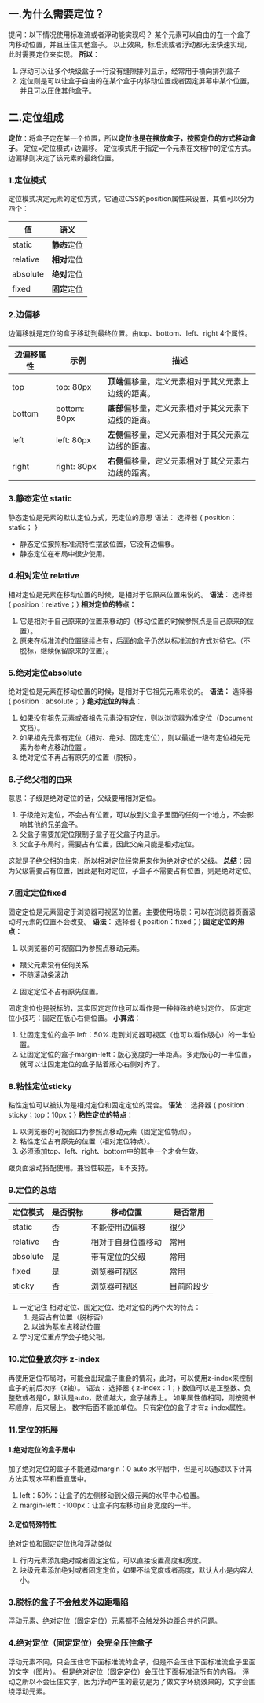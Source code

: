 ## 一.为什么需要定位？
提问：以下情况使用标准流或者浮动能实现吗？
某个元素可以自由的在一个盒子内移动位置，并且压住其他盒子。
以上效果，标准流或者浮动都无法快速实现，此时需要定位来实现。
**所以**：

   1. 浮动可以让多个块级盒子一行没有缝隙排列显示，经常用于横向排列盒子
   2. 定位则是可以让盒子自由的在某个盒子内移动位置或者固定屏幕中某个位置，并且可以压住其他盒子。
## 二.定位组成
**定位**：将盒子定在某一个位置，所以**定位也是在摆放盒子，按照定位的方式移动盒子**。
定位=定位模式+边偏移。
定位模式用于指定一个元素在文档中的定位方式。
边偏移则决定了该元素的最终位置。
### 1.定位模式
定位模式决定元素的定位方式，它通过CSS的position属性来设置，其值可以分为四个：
	

| **值** | **语义** |
| --- | --- |
| static | **静态**定位 |
| relative | **相对**定位 |
| absolute | **绝对**定位 |
| fixed | **固定**定位 |

### 2.边偏移
边偏移就是定位的盒子移动到最终位置。由top、bottom、left、right 4个属性。

| **边偏移属性** | **示例** | **描述** |
| --- | --- | --- |
| top | top: 80px | **顶端**偏移量，定义元素相对于其父元素上边线的距离。 |
| bottom | bottom: 80px | **底部**偏移量，定义元素相对于其父元素下边线的距离。 |
| left | left: 80px | **左侧**偏移量，定义元素相对于其父元素左边线的距离。 |
| right | right: 80px | **右侧**偏移量，定义元素相对于其父元素右边线的距离。 |

### 3.静态定位 static
静态定位是元素的默认定位方式，无定位的意思
语法：
选择器 { position：static； }

- 静态定位按照标准流特性摆放位置，它没有边偏移。
- 静态定位在布局中很少使用。

### 4.相对定位 relative
相对定位是元素在移动位置的时候，是相对于它原来位置来说的。
**语法**：
选择器 { position：relative；}
**相对定位的特点：**

1. 它是相对于自己原来的位置来移动的（移动位置的时候参照点是自己原来的位置）。
2. 原来在标准流的位置继续占有，后面的盒子仍然以标准流的方式对待它。（不脱标，继续保留原来的位置）。

### 5.绝对定位absolute
绝对定位是元素在移动位置的时候，是相对于它祖先元素来说的。 
**语法：**
选择器 { position：absolute； }
**绝对定位的特点**：

1. 如果没有祖先元素或者祖先元素没有定位，则以浏览器为准定位（Document文档）。
2. 如果祖先元素有定位（相对、绝对、固定定位），则以最近一级有定位祖先元素为参考点移动位置 。
3. 绝对定位不再占有原先的位置（脱标）。

### 6.子绝父相的由来
意思：子级是绝对定位的话，父级要用相对定位。

   1. 子级绝对定位，不会占有位置，可以放到父盒子里面的任何一个地方，不会影响其他的兄弟盒子。
   2. 父盒子需要加定位限制子盒子在父盒子内显示。
   3. 父盒子布局时，需要占有位置，因此父亲只能是相对定位。

这就是子绝父相的由来，所以相对定位经常用来作为绝对定位的父级。
**总结**：因为父级需要占有位置，因此是相对定位，子盒子不需要占有位置，则是绝对定位。

### 7.固定定位fixed
固定定位是元素固定于浏览器可视区的位置。主要使用场景：可以在浏览器页面滚动时元素的位置不会改变。
**语法**：
选择器 { position：fixed；}
**固定定位的热点：**

1. 以浏览器的可视窗口为参照点移动元素。
- 跟父元素没有任何关系
- 不随滚动条滚动
2. 固定定位不占有原先位置。

固定定位也是脱标的，其实固定定位也可以看作是一种特殊的绝对定位。
 固定定位小技巧：固定在版心右侧位置。
**小算法**：

1. 让固定定位的盒子 left：50%.走到浏览器可视区（也可以看作版心）的一半位置。
2. 让固定定位的盒子margin-left：版心宽度的一半距离。多走版心的一半位置，就可以让固定定位的盒子贴着版心右侧对齐了。

### 8.粘性定位sticky
粘性定位可以被认为是相对定位和固定定位的混合。
**语法**：
选择器 { position：sticky；top：10px；}
**粘性定位的特点**：

1. 以浏览器的可视窗口为参照点移动元素（固定定位特点）。
2. 粘性定位占有原先的位置（相对定位特点）。
3. 必须添加top、left、right、bottom中的其中一个才会生效。

跟页面滚动搭配使用。兼容性较差，IE不支持。

### 9.定位的总结
| **定位模式** | **是否脱标** | **移动位置** | **是否常用** |
| --- | --- | --- | --- |
| static | 否 | 不能使用边偏移 | 很少 |
| relative | 否 | 相对于自身位置移动 | 常用 |
| absolute | 是 | 带有定位的父级 | 常用 |
| fixed | 是 | 浏览器可视区 | 常用 |
| sticky | 否 | 浏览器可视区 | 目前阶段少 |


1. 一定记住 相对定位、固定定位、绝对定位的两个大的特点：
   1. 是否占有位置（脱标否）
   2. 以谁为基准点移动位置
2. 学习定位重点学会子绝父相。

### 10.定位叠放次序 z-index
再使用定位布局时，可能会出现盒子重叠的情况，此时，可以使用z-index来控制盒子的前后次序（z轴）。
语法：
	选择器 { z-index：1；}
数值可以是正整数、负整数或者是0，默认是auto，数值越大，盒子越靠上。
如果属性值相同，则按照书写顺序，后来居上。
数字后面不能加单位。
只有定位的盒子才有z-index属性。

### 11.定位的拓展
#### 1.绝对定位的盒子居中
加了绝对定位的盒子不能通过margin：0 auto 水平居中，但是可以通过以下计算方法实现水平和垂直居中。

   1. left：50%：让盒子的左侧移动到父级元素的水平中心位置。
   2. margin-left：-100px：让盒子向左移动自身宽度的一半。

#### 2.定位特殊特性
绝对定位和固定定位也和浮动类似

1. 行内元素添加绝对或者固定定位，可以直接设置高度和宽度。
2. 块级元素添加绝对或者固定定位，如果不给宽度或者高度，默认大小是内容大小。

### 3.脱标的盒子不会触发外边距塌陷
浮动元素、绝对定位（固定定位）元素都不会触发外边距合并的问题。

### 4.绝对定位（固定定位）会完全压住盒子
浮动元素不同，只会压住它下面标准流的盒子，但是不会压住下面标准流盒子里面的文字（图片）。
但是绝对定位（固定定位）会压住下面标准流所有的内容。
浮动之所以不会压住文字，因为浮动产生的最初是为了做文字环绕效果的，文字会围绕浮动元素。
